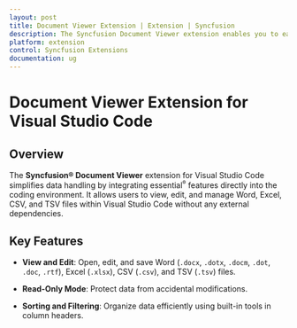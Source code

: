 ```yaml
---
layout: post
title: Document Viewer Extension | Extension | Syncfusion
description: The Syncfusion Document Viewer extension enables you to easily view and manage your documents within VSCode using our intuitive features.
platform: extension
control: Syncfusion Extensions
documentation: ug
---
```


# Document Viewer Extension for Visual Studio Code

## Overview

The **Syncfusion® Document Viewer** extension for Visual Studio Code simplifies data handling by integrating essential<sup style="font-size:70%">&reg;</sup> features directly into the coding environment. It allows users to view, edit, and manage Word, Excel, CSV, and TSV files within Visual Studio Code without any external dependencies.

## Key Features

- **View and Edit**: Open, edit, and save Word (`.docx`, `.dotx`, `.docm`, `.dot`, `.doc`, `.rtf`), Excel (`.xlsx`), CSV (`.csv`), and TSV (`.tsv`) files.

- **Read-Only Mode**: Protect data from accidental modifications.

- **Sorting and Filtering**: Organize data efficiently using built-in tools in column headers.
